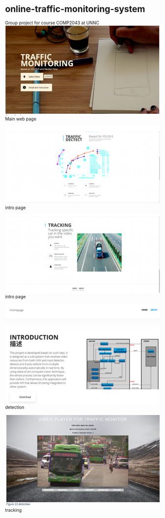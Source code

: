 # online-traffic-monitoring-system
Group project for course COMP2043 at UNNC
<br>
![web main page](https://github.com/InfiniteAugust/online-traffic-monitoring-system/blob/main/Info/1.png)<br>
Main web page

![2](https://github.com/InfiniteAugust/online-traffic-monitoring-system/blob/main/Info/2.png)<br>
intro page

![3](https://github.com/InfiniteAugust/online-traffic-monitoring-system/blob/main/Info/3.png)<br>
intro page

![4](https://github.com/InfiniteAugust/online-traffic-monitoring-system/blob/main/Info/4.png)<br>
detection

![5](https://github.com/InfiniteAugust/online-traffic-monitoring-system/blob/main/Info/5.png)<br>
tracking
